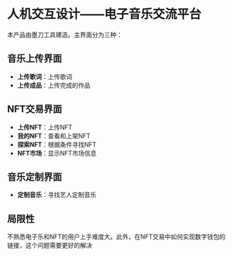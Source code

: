 # 人机交互设计——电子音乐交流平台
本产品由墨刀工具建造。主界面分为三种：
## 音乐上传界面

- **上传歌词**：上传歌词
- **上传成品**：上传完成的作品

## NFT交易界面

- **上传NFT**：上传NFT
- **我的NFT**：查看和上架NFT
- **探索NFT**：根据条件寻找NFT
- **NFT市场**：显示NFT市场信息

## 音乐定制界面

- **定制音乐**：寻找艺人定制音乐

## 局限性
不熟悉电子乐和NFT的用户上手难度大。此外，在NFT交易中如何实现数字钱包的链接，这个问题需要更好的解决
  



